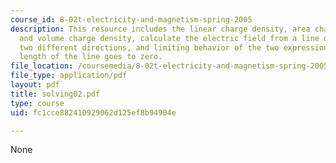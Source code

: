 ```yaml
---
course_id: 8-02t-electricity-and-magnetism-spring-2005
description: This resource includes the linear charge density, area charge density,
  and volume charge density, calculate the electric field from a line of charge along
  two different directions, and limiting behavior of the two expressions when the
  length of the line goes to zero.
file_location: /coursemedia/8-02t-electricity-and-magnetism-spring-2005/fc1cce882410929062d125ef8b94904e_solving02.pdf
file_type: application/pdf
layout: pdf
title: solving02.pdf
type: course
uid: fc1cce882410929062d125ef8b94904e

---
```

None